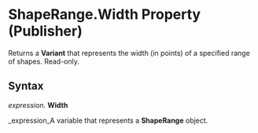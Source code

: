 
# ShapeRange.Width Property (Publisher)

Returns a  **Variant** that represents the width (in points) of a specified range of shapes. Read-only.


## Syntax

 _expression_. **Width**

 _expression_A variable that represents a  **ShapeRange** object.

